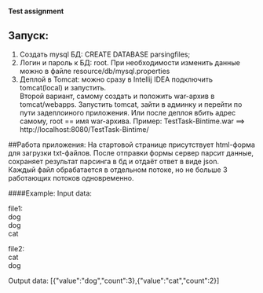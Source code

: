 ####   Test assignment

## Запуск:
1) Создать mysql БД: CREATE DATABASE parsingfiles;<br/>
2) Логин и пароль к БД: root. При необходимости изменить данные можно в файле resource/db/mysql.properties<br/>
3) Деплой в Tomcat: можно сразу в Intellij IDEA подключить tomcat(local) и запустить. <br/>
Второй вариант, самому создать и положить war-архив в tomcat/webapps. Запустить tomcat, зайти в админку и перейти по пути задеплоиного приложения. Или после деплоя вбить адрес самому, root == имя war-архива. Пример: TestTask-Bintime.war ==> http://localhost:8080/TestTask-Bintime/

##Работа приложения:
На стартовой странице присутствует html-форма для загрузки txt-файлов. После отправки формы сервер парсит данные, сохраняет результат парсинга в бд и отдаёт ответ в виде json.<br> Каждый файл обрабатается в отдельном потоке, но не больше 3 работающих потоков одновременно.

####Example:
Input data:

file1:<br/>
dog<br/>
dog<br/>
cat<br/>

file2:<br/>
cat<br/>
dog<br/>


Output data:
[{"value":"dog","count":3},{"value":"cat","count":2}]